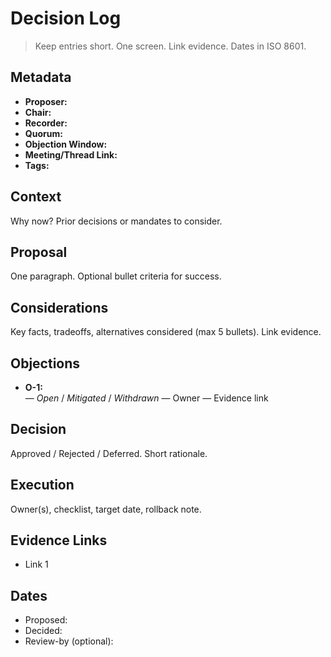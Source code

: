 # Decision Log

> Keep entries short. One screen. Link evidence. Dates in ISO 8601.

## Metadata
- **Proposer:**
- **Chair:**
- **Recorder:**
- **Quorum:**
- **Objection Window:**
- **Meeting/Thread Link:**
- **Tags:**

## Context
Why now? Prior decisions or mandates to consider.

## Proposal
One paragraph. Optional bullet criteria for success.

## Considerations
Key facts, tradeoffs, alternatives considered (max 5 bullets). Link evidence.

## Objections
- **O-1:** <summary> — _Open_ / _Mitigated_ / _Withdrawn_ — Owner — Evidence link

## Decision
Approved / Rejected / Deferred. Short rationale.

## Execution
Owner(s), checklist, target date, rollback note.

## Evidence Links
- Link 1

## Dates
- Proposed:
- Decided:
- Review-by (optional):


